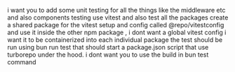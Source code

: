 i want you to add some unit testing for all the things like the middleware etc and also components testing use vitest and also test all the packages
create a shared package for the vitest setup and config called @repo/vitestconfig and use it inside the other npm package , i dont want a global vitest config i want it to be containerized into each individual package
the test should be run using bun run test that should start a package.json script that use turborepo under the hood. i dont want you to use the build in bun test command